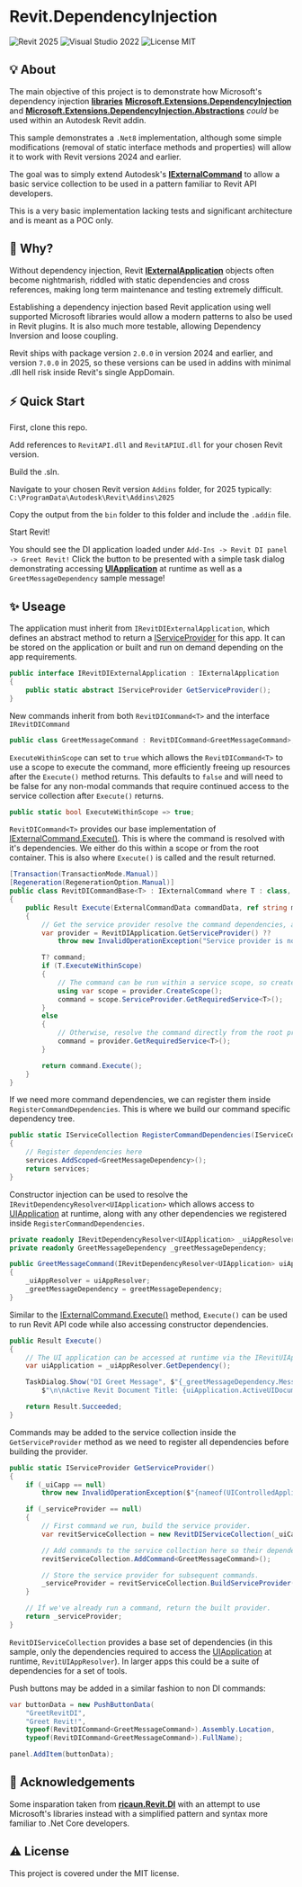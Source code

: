 # Revit.DependencyInjection
![Revit 2025](https://img.shields.io/badge/Revit-2025+-blue.svg)
![Visual Studio 2022](https://img.shields.io/badge/Visual%20Studio-2022-blue)
![License MIT](https://img.shields.io/badge/License-MIT-blue.svg)

## 💡 About
The main objective of this project is to demonstrate how Microsoft's dependency injection [**libraries**](https://learn.microsoft.com/en-us/dotnet/core/extensions/dependency-injection) [**Microsoft.Extensions.DependencyInjection**](https://www.nuget.org/packages/Microsoft.Extensions.DependencyInjection/) and [**Microsoft.Extensions.DependencyInjection.Abstractions**](https://www.nuget.org/packages/Microsoft.Extensions.DependencyInjection.Abstractions) *could* be used within an Autodesk Revit addin. 

This sample demonstrates a `.Net8` implementation, although some simple modifications (removal of static interface methods and properties) will allow it to work with Revit versions 2024 and earlier.

The goal was to simply extend Autodesk's [**IExternalCommand**](https://www.revitapidocs.com/2017/ad99887e-db50-bf8f-e4e6-2fb86082b5fb.htm) to allow a basic service collection to be used in a pattern familiar to Revit API developers.

This is a very basic implementation lacking tests and significant architecture and is meant as a POC only. 

## 🔎 Why?
Without dependency injection, Revit [**IExternalApplication**](https://www.revitapidocs.com/2024/196c8712-71de-03e8-b30d-a9625bd626d2.htm) objects often become nightmarish, riddled with static dependencies and cross references, making long term maintenance and testing extremely difficult.

Establishing a dependency injection based Revit application using well supported Microsoft libraries would allow a modern patterns to also be used in Revit plugins. It is also much more testable, allowing Dependency Inversion and loose coupling. 

Revit ships with package version `2.0.0` in version 2024 and earlier, and version `7.0.0` in 2025, so these versions can be used in addins with minimal .dll hell risk inside Revit's single AppDomain.

## ⚡️ Quick Start
First, clone this repo.

Add references to `RevitAPI.dll` and `RevitAPIUI.dll` for your chosen Revit version.

Build the .sln. 

Navigate to your chosen Revit version `Addins` folder, for 2025 typically: `C:\ProgramData\Autodesk\Revit\Addins\2025`

Copy the output from the `bin` folder to this folder and include the `.addin` file.

Start Revit! 

You should see the DI application loaded under `Add-Ins -> Revit DI panel -> Greet Revit!` Click the button to be presented with a simple task dialog demonstrating accessing [**UIApplication**](https://www.revitapidocs.com/2017/51ca80e2-3e5f-7dd2-9d95-f210950c72ae.htm) at runtime as well as a `GreetMessageDependency` sample message!

## ✨ Useage
The application must inherit from `IRevitDIExternalApplication`, which defines an abstract method to return a [IServiceProvider](https://learn.microsoft.com/en-us/dotnet/api/system.iserviceprovider?view=net-8.0) for this app. It can be stored on the application or built and run on demand depending on the app requirements.
```csharp
public interface IRevitDIExternalApplication : IExternalApplication
{
    public static abstract IServiceProvider GetServiceProvider();
}
```
New commands inherit from both `RevitDICommand<T>` and the interface `IRevitDICommand`
```csharp
public class GreetMessageCommand : RevitDICommand<GreetMessageCommand>, IRevitDICommand
```
`ExecuteWithinScope` can set to `true` which allows the `RevitDICommand<T>` to use a scope to execute the command, more efficiently freeing up resources after the `Execute()` method returns. This defaults to `false` and will need to be false for any non-modal commands that require continued access to the service collection after `Execute()` returns.
```csharp
public static bool ExecuteWithinScope => true;
```
`RevitDICommand<T>` provides our base implementation of [IExternalCommand.Execute()](https://www.revitapidocs.com/2017/ad99887e-db50-bf8f-e4e6-2fb86082b5fb.htm). This is where the command is resolved with it's dependencies. We either do this within a scope or from the root container. This is also where `Execute()` is called and the result returned.
```csharp
[Transaction(TransactionMode.Manual)]
[Regeneration(RegenerationOption.Manual)]
public class RevitDICommandBase<T> : IExternalCommand where T : class, IRevitDICommand
{
    public Result Execute(ExternalCommandData commandData, ref string message, ElementSet elements)
    {
        // Get the service provider resolve the command dependencies, and execute it.
        var provider = RevitDIApplication.GetServiceProvider() ?? 
            throw new InvalidOperationException("Service provider is not initialized.");

        T? command;
        if (T.ExecuteWithinScope)
        {
            // The command can be run within a service scope, so create a scope and resolve the command within it.
            using var scope = provider.CreateScope();
            command = scope.ServiceProvider.GetRequiredService<T>();
        }
        else
        {
            // Otherwise, resolve the command directly from the root provider.
            command = provider.GetRequiredService<T>();
        }

        return command.Execute();
    }
}
```
If we need more command dependencies, we can register them inside `RegisterCommandDependencies`. This is where we build our command specific dependency tree.
```csharp
public static IServiceCollection RegisterCommandDependencies(IServiceCollection services)
{
    // Register dependencies here
    services.AddScoped<GreetMessageDependency>();
    return services;
}
```
Constructor injection can be used to resolve the `IRevitDependencyResolver<UIApplication>` which allows access to [UIApplication](https://www.revitapidocs.com/2017/51ca80e2-3e5f-7dd2-9d95-f210950c72ae.htm) at runtime, along with any other dependencies we registered inside `RegisterCommandDependencies`.
```csharp
private readonly IRevitDependencyResolver<UIApplication> _uiAppResolver;
private readonly GreetMessageDependency _greetMessageDependency;

public GreetMessageCommand(IRevitDependencyResolver<UIApplication> uiAppResolver, GreetMessageDependency greetMessageDependency)
{
    _uiAppResolver = uiAppResolver;
    _greetMessageDependency = greetMessageDependency;
}
```
Similar to the [IExternalCommand.Execute()](https://www.revitapidocs.com/2017/ad99887e-db50-bf8f-e4e6-2fb86082b5fb.htm) method, `Execute()` can be used to run Revit API code while also accessing constructor dependencies.
```csharp
public Result Execute()
{
    // The UI application can be accessed at runtime via the IRevitUIAppResolver
    var uiApplication = _uiAppResolver.GetDependency();

    TaskDialog.Show("DI Greet Message", $"{_greetMessageDependency.Message}, " +
        $"\n\nActive Revit Document Title: {uiApplication.ActiveUIDocument.Document.Title}");

    return Result.Succeeded;
}
```
Commands may be added to the service collection inside the `GetServiceProvider` method as we need to register all dependencies before building the provider.
```csharp
public static IServiceProvider GetServiceProvider()
{
    if (_uiCapp == null)
        throw new InvalidOperationException($"{nameof(UIControlledApplication)} is not initialized.");

    if (_serviceProvider == null)
    {
        // First command we run, build the service provider.
        var revitServiceCollection = new RevitDIServiceCollection(_uiCapp);

        // Add commands to the service collection here so their dependencies get added before we build the provider.
        revitServiceCollection.AddCommand<GreetMessageCommand>();

        // Store the service provider for subsequent commands.
        _serviceProvider = revitServiceCollection.BuildServiceProvider();
    }

    // If we've already run a command, return the built provider.
    return _serviceProvider;
}
```
`RevitDIServiceCollection` provides a base set of dependencies (in this sample, only the dependencies required to access the [UIApplication](https://www.revitapidocs.com/2017/51ca80e2-3e5f-7dd2-9d95-f210950c72ae.htm) at runtime, `RevitUIAppResolver`). In larger apps this could be a suite of dependencies for a set of tools.

Push buttons may be added in a similar fashion to non DI commands:
```csharp
var buttonData = new PushButtonData(
    "GreetRevitDI",
    "Greet Revit!",
    typeof(RevitDICommand<GreetMessageCommand>).Assembly.Location,
    typeof(RevitDICommand<GreetMessageCommand>).FullName);

panel.AddItem(buttonData);
```
## 🫡 Acknowledgements
Some insparation taken from [**ricaun.Revit.DI**](https://github.com/ricaun-io/ricaun.Revit.DI) with an attempt to use Microsoft's libraries instead with a simplified pattern and syntax more familiar to .Net Core developers.

## ⚠️ License
This project is covered under the MIT license. 